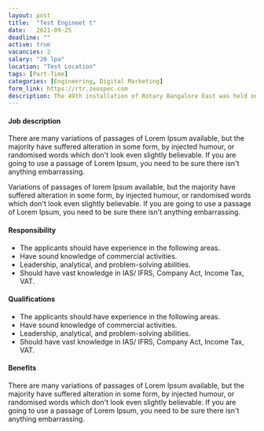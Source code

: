 ```yaml
---
layout: post
title:  "Test Engineet t"
date:   2021-09-25
deadline: ""
active: true
vacancies: 2
salary: "20 lpa"
location: "Test Location"
tags: [Part-Time]
categories: [Engineering, Digital Marketing]
form_link: https://rtr.zeospec.com
description: The 49th installation of Rotary Bangalore East was held on 02/07/2019 where the then prospective rotaractors of RBE gathered to celebrate the conceptualisation of the club!
---
```


#### Job description

There are many variations of passages of Lorem Ipsum available, but the majority have suffered alteration in some form, by injected humour, or randomised words which don't look even slightly believable. If you are going to use a passage of Lorem Ipsum, you need to be sure there isn't anything embarrassing.

Variations of passages of lorem Ipsum available, but the majority have suffered alteration in some form, by injected humour, or randomised words which don't look even slightly believable. If you are going to use a passage of Lorem Ipsum, you need to be sure there isn't anything embarrassing.

#### Responsibility

- The applicants should have experience in the following areas.
- Have sound knowledge of commercial activities.
- Leadership, analytical, and problem-solving abilities.
- Should have vast knowledge in IAS/ IFRS, Company Act, Income Tax, VAT.

#### Qualifications

- The applicants should have experience in the following areas.
- Have sound knowledge of commercial activities.
- Leadership, analytical, and problem-solving abilities.
- Should have vast knowledge in IAS/ IFRS, Company Act, Income Tax, VAT.

#### Benefits

There are many variations of passages of Lorem Ipsum available, but the majority have suffered alteration in some form, by injected humour, or randomised words which don't look even slightly believable. If you are going to use a passage of Lorem Ipsum, you need to be sure there isn't anything embarrassing.